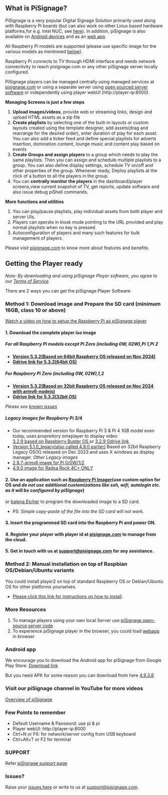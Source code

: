 ## What is PiSignage? 

PiSignage is a very popular Digital Signage Solution primarily used along with Raspberry Pi boards (but can also 
work on other Linux based hardware platforms,for e.g. Intel NUC, see [here](https://pisignage.com/releases/Player2_installation_procedure.html)). 
In addition, piSignage is also available on [Android devices](https://play.google.com/store/apps/details?id=com.pisignage.player2&hl=en&gl=US) and as an [web 
app](https://pisignage.com/player2/)  

All Raspberry Pi models are supported (please use specific image for the various models as mentioned [below](https://github.com/colloqi/piSignage#getting-the-player-ready)).

Raspberry Pi connects to TV through HDMI interface and needs network connectivity to reach pisignage.com or any 
other piSignage server locally configured. 

PiSignage players can be managed centrally using managed services at [pisignage.com](https://pisignage.com) or using a 
separate server using [open sourced server software](https://github.com/colloqi/pisignage-server) or independently using player webUI (http://player-ip:8000).   

**Managing Screens is just a few steps**
 
1. **Upload images/videos**, provide web or streaming links, design and upload HTML assets as a zip file  
2. **Create playlists** by selecting one of the built-in layouts or custom layouts created using the template designer,
   add assets(drag and rearrange for the desired order), enter duration of play for each asset. You can also add a ticker feed and 
   define special playlists for adverts insertion, domination content, lounge music and content play based on events  
3. **Create Groups and assign players** to a group which needs to play the same playlists. Then you can assign and schedule multiple 
    playlists to a group. You can also define display settings, schedule TV on/off and other properties of the group. 
   Whenever ready, Deploy playlists at the 
    click of a button to all the players in the group.  
4. You can **centrally monitor the players** in the dashboard/player screens,view current snapshot of TV, get reports, update software 
    and also issue debug piShell commands.  

**More functions and utilities**

1. You can play/pause playlists, play individual assets from both player and server UIs.
2. Players can operate in kiosk mode pointing to the URL provided and play normal playlists when no key is pressed.
3. Autoconfiguration of players and many such features for bulk management of players.

Please visit [pisignage.com](https://www.pisignage.com) to know more about features and benefits.

## Getting the Player ready
  
  
*Note: By downloading and using piSignage Player software, you agree to our [Terms of Service](https://s3.amazonaws.com/pisignage/legal/piSignage-TOS.html)*  
  
There are 2 ways you can get the piSignage Player Software

<a id="basic"></a>
### Method 1: Download image and Prepare the SD card (minimum 16GB, class 10 or above)

  [Watch a video on how to setup the Raspberry Pi as piSignage player](https://youtu.be/Ky7uGwc7pdY?si=dUUF4UMV3r1Uj0PW) 

#### 1. Download the complete player iso image  

##### For all Raspberry Pi models **except** Pi Zero (including 0W, 02W),Pi 1,Pi 2  
   - **[Version 5.3.2(Based on 64bit Raspberry  OS released on Nov 2024)](https://pisignage.s3.us-east-1.amazonaws.com/pisignage-images/pisignage_5.3.2-64bit.img.zip)**  
   - **[Gdrive link for 5.3.2(64bit OS)](https://drive.google.com/file/d/1gLutfgVIsxL12GpznRhX3q_aQQAOCNqf/view?usp=drive_link)** 

##### For Raspberry Pi Zero (including 0W, 02W),1,2
   - **[Version 5.3.2(Based on 32bit Raspberry  OS released on Nov 2024 with armv6-nodejs)](https://pisignage.s3.us-east-1.amazonaws.com/pisignage-images/pisignage_5.3.2_32bit_nodearmv6.img.zip)**
   - **[Gdrive link for 5.3.2(32bit OS)](https://drive.google.com/file/d/1kQnsmYkRcxLZtfF-ipfRjLW0KHk-kQhR/view?usp=drive_link)**

*Please see [known issues](https://help.pisignage.com/hc/en-us/articles/26593998005785)*

##### Legacy images for Raspberry Pi 3/4
   - Our recommended version for Raspberry Pi 3 & Pi 4 1GB model even today, uses propreitory omxplayer to display 
     video   
    [3.2.9 based on Raspberry Buster OS ](https://pisignage.s3.amazonaws.com/pisignage-images/pisignage_3.2.9.img.zip)
   or [3.2.9 Gdrive link](https://drive.google.com/file/d/1LlM0DHkmS2YLwTkemZocCvcdxi0c8PTZ/view?usp=sharing) 
   - [Version 5.1.0_legacy(also called 4.9.0 earlier)](https://pisignage.s3.amazonaws.com/pisignage-images/pisignage_5.1.0-legacy.img.zip)
     Based on 32bit Raspberry  Legacy OS(X) released on Dec 2023 and uses X windows as display manager.
*Other Legacy images*
   - [2.9.7-armv6 image for Pi 0/0W/1/2](https://pisignage.s3.amazonaws.com/pisignage-images/pisignage_3.2.9-armv6.img.zip)
   - [4.9.0 image for Radxa Rock 4C+ ONLY](https://pisignage.s3.amazonaws.com/pisignage-images/pisignage_4.9.0_rock4Cplus.img.gz)  

#### 2. Use an application such as [Raspberry Pi Imager](https://www.raspberrypi.com/software/)(use custom option for OS and **_do not use additional customizations like ssh, wifi, autologin etc. as it will be configured by piSignage_**) 
   or [balena Etcher](https://www.balena.io/etcher/) to program the downloaded image to a SD card. 
   - PS: *Simple copy-paste of the file into the SD card will not work.*

#### 3. Insert the programmed SD card into the Raspberry Pi and power ON.

#### 4. Register your player with player id at [pisignage.com](https://pisignage.com/players) to manage from the cloud.

#### 5. Get in touch with us at support@pisignage.com for any assistance. 

<a id="advanced"></a>
### Method 2: Manual installation on top of Raspbian OS/Debian/Ubuntu variants

You could install player2 on top of standard Raspberry OS or Debian/Ubuntu OS for other platforms yourselves. 
  - [Please click this link for instructions on how to install](https://pisignage.com/releases/Player2_installation_procedure.html). 

### More Resources

1. To manage players using your own local Server use [piSignage open-source server code](https://github.com/colloqi/pisignage-server)
2. To experience piSignage player in the browser, you could load [webapp](https://pisignage.com/player2/) in browser

### Android app
We encourage you to download the Android app for piSignage from Google Play Store. [Download link](https://play.google.com/store/apps/details?id=com.pisignage.player2&hl=en&gl=US)

But you need APK for some reason you can download from here [4.9.3.8](https://drive.google.com/file/d/15YyQGmQXBN0J380WmQktojy8Vzff-fv0/view?usp=sharing)

### Visit our piSignage channel in YouTube for more videos
 
[Overview of piSignage](https://www.youtube.com/channel/UCyeItfgq72JUtzkQgcxYkKg)

### Few Points to remember

- Default Username & Password: use pi & pi 
- Player webUI: http://player-ip:8000
- Ctrl+N or F6: for network/server config from USB keyboard
- Ctrl+Alt+T or F2 for terminal

### SUPPORT

Refer [piSignage support page](https://help.pisignage.com/hc/en-us)

### Issues?

Raise your [issues here](https://www.pisignage.com/homepage/contact.html) or write to us at support@pisignage.com. 





